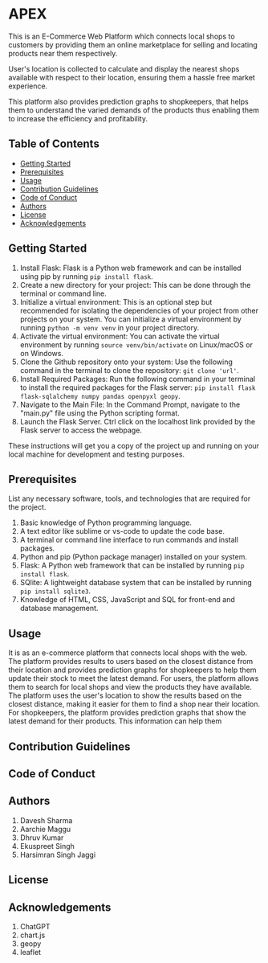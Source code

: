 # APEX

This is  an E-Commerce Web Platform which connects local shops to customers by providing them an online marketplace for selling and locating products near them respectively.

User's location is collected to calculate and display the nearest shops available with respect to their location, ensuring them a hassle free market experience.

This platform also provides prediction graphs to shopkeepers, that helps them to understand the varied demands of the products thus enabling them to increase the efficiency and profitability.

## Table of Contents
- [Getting Started](#getting-started)
- [Prerequisites](#prerequisites)
- [Usage](#usage)
- [Contribution Guidelines](#contribution-guidelines)
- [Code of Conduct](#code-of-conduct)
- [Authors](#authors)
- [License](#license)
- [Acknowledgements](#acknowledgements)

## Getting Started
1. Install Flask: Flask is a Python web framework and can be installed using pip by running `pip install flask`.
2. Create a new directory for your project: This can be done through the terminal or command line.
3. Initialize a virtual environment: This is an optional step but recommended for isolating the dependencies of your project from other projects on your system. You can initialize a virtual environment by running `python -m venv venv` in your project directory.
4. Activate the virtual environment: You can activate the virtual environment by running `source venv/bin/activate` on Linux/macOS or on Windows.
5. Clone the Github repository onto your system: Use the following command in the terminal to clone the repository: `git clone 'url'`.
6. Install Required Packages: Run the following command in your terminal to install the required packages for the Flask server: `pip install flask flask-sqlalchemy numpy pandas openpyxl geopy`.
7. Navigate to the Main File: In the Command Prompt, navigate to the "main.py" file using the Python scripting format.
8. Launch the Flask Server. Ctrl click on the localhost link provided by the Flask server to access the webpage.

These instructions will get you a copy of the project up and running on your local machine for development and testing purposes.

## Prerequisites
List any necessary software, tools, and technologies that are required for the project.
1. Basic knowledge of Python programming language.
2. A text editor like sublime or vs-code to update the code base.
3. A terminal or command line interface to run commands and install packages.
4. Python and pip (Python package manager) installed on your system. 
5. Flask: A Python web framework that can be installed by running `pip install flask`.
6. SQlite: A lightweight database system that can be installed by running `pip install sqlite3`.
7. Knowledge of HTML, CSS, JavaScript and SQL for front-end and database management.

## Usage
It is as an e-commerce platform that connects local shops with the web. The platform provides results to users based on the closest distance from their location and provides prediction graphs for shopkeepers to help them update their stock to meet the latest demand. For users, the platform allows them to search for local shops and view the products they have available. The platform uses the user's location to show the results based on the closest distance, making it easier for them to find a shop near their location. For shopkeepers, the platform provides prediction graphs that show the latest demand for their products. This information can help them


## Contribution Guidelines

## Code of Conduct

## Authors
1. Davesh Sharma
2. Aarchie Maggu
3. Dhruv Kumar
4. Ekuspreet Singh
5. Harsimran Singh Jaggi

## License

## Acknowledgements
1. ChatGPT
2. chart.js
3. geopy
4. leaflet

